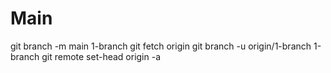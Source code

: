 # Main
git branch -m main 1-branch
git fetch origin
git branch -u origin/1-branch 1-branch
git remote set-head origin -a
